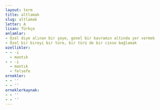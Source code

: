```yaml
---
layout: term
title: altlamak
slug: altlamak
letter: A
lisan: Türkçe
anlamlar:
- Özel diye alınan bir şeye, genel bir kavramın altında yer vermek
- Özel bir bireyi bir türe, bir türü de bir cinse bağlamak
ozellikler:
- - -i
  - mantık
- - -i
  - mantık
  - felsefe
ornekler:
- - ''
- - ''
orneklerkaynak:
- - ''
- - ''
---
```

